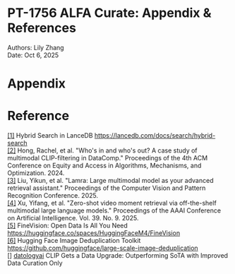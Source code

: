 # PT-1756 ALFA Curate: Appendix & References

Authors: Lily Zhang  
Date: Oct 6, 2025

# Appendix

# Reference

[\[1\]](https://lancedb.com/docs/search/hybrid-search) Hybrid Search in LanceDB https://lancedb.com/docs/search/hybrid-search  
[\[2\]](https://scholar.google.com/scholar_lookup?arxiv_id=2405.08209#d=gs_cit&t=1759805469248&u=%2Fscholar%3Fq%3Dinfo%3A8CHtZYpXH44J%3Ascholar.google.com%2F%26output%3Dcite%26scirp%3D0%26hl%3Den) Hong, Rachel, et al. "Who's in and who's out? A case study of multimodal CLIP-filtering in DataComp." Proceedings of the 4th ACM Conference on Equity and Access in Algorithms, Mechanisms, and Optimization. 2024.  
[\[3\]](https://openaccess.thecvf.com/content/CVPR2025/html/Liu_LamRA_Large_Multimodal_Model_as_Your_Advanced_Retrieval_Assistant_CVPR_2025_paper.html) Liu, Yikun, et al. "Lamra: Large multimodal model as your advanced retrieval assistant." Proceedings of the Computer Vision and Pattern Recognition Conference. 2025.  
[\[4\]](https://arxiv.org/abs/2501.07972) Xu, Yifang, et al. "Zero-shot video moment retrieval via off-the-shelf multimodal large language models." Proceedings of the AAAI Conference on Artificial Intelligence. Vol. 39. No. 9. 2025.  
[\[5\]](https://huggingface.co/spaces/HuggingFaceM4/FineVision) FineVision: Open Data Is All You Need https://huggingface.co/spaces/HuggingFaceM4/FineVision  
[\[6\]](https://github.com/huggingface/large-scale-image-deduplication) Hugging Face Image Deduplication Toolkit https://github.com/huggingface/large-scale-image-deduplication  
\[\] [datologyai](https://www.datologyai.com/blog/multimodal-plus-blogpost) CLIP Gets a Data Upgrade: Outperforming SoTA with Improved Data Curation Only
